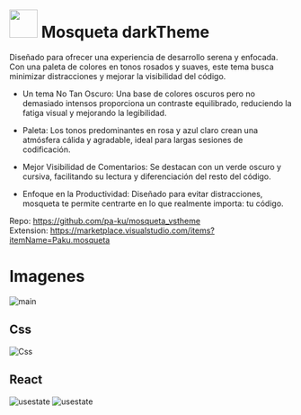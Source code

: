 # <img src="https://raw.githubusercontent.com/pa-ku/mosqueta_vstheme/main/icon.png" heigth="50px" width="50px"> Mosqueta darkTheme

Diseñado para ofrecer una experiencia de desarrollo serena y enfocada. Con una paleta de colores en tonos rosados y suaves, este tema busca minimizar distracciones y mejorar la visibilidad del código.

- Un tema No Tan Oscuro: Una base de colores oscuros pero no demasiado intensos proporciona un contraste equilibrado, reduciendo la fatiga visual y mejorando la legibilidad.

- Paleta: Los tonos predominantes en rosa y azul claro crean una atmósfera cálida y agradable, ideal para largas sesiones de codificación.

- Mejor Visibilidad de Comentarios: Se destacan con un verde oscuro y cursiva, facilitando su lectura y diferenciación del resto del código.

- Enfoque en la Productividad: Diseñado para evitar distracciones, mosqueta te permite centrarte en lo que realmente importa: tu código.

Repo: https://github.com/pa-ku/mosqueta_vstheme
<br>
Extension: https://marketplace.visualstudio.com/items?itemName=Paku.mosqueta

# Imagenes

![main](https://raw.githubusercontent.com/pa-ku/mosqueta_vstheme/main/readme_images/main.png)

## Css

![Css](https://raw.githubusercontent.com/pa-ku/mosqueta_vstheme/main/readme_images/css.png)

## React

![usestate](https://raw.githubusercontent.com/pa-ku/mosqueta_vstheme/main/readme_images/react.png)
![usestate](https://raw.githubusercontent.com/pa-ku/mosqueta_vstheme/main/readme_images/react2.png)
